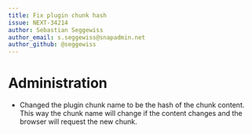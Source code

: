 ```yaml
---
title: Fix plugin chunk hash
issue: NEXT-34214
author: Sebastian Seggewiss
author_email: s.seggewiss@snapadmin.net
author_github: @seggewiss
---
```

# Administration
* Changed the plugin chunk name to be the hash of the chunk content. This way the chunk name will change if the content changes and the browser will request the new chunk.
